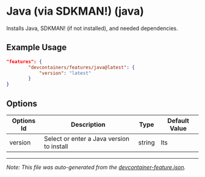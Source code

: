
# Java (via SDKMAN!) (java)

Installs Java, SDKMAN! (if not installed), and needed dependencies.

## Example Usage

```json
"features": {
        "devcontainers/features/java@latest": {
            "version": "latest"
        }
}
```

## Options

| Options Id | Description | Type | Default Value |
|-----|-----|-----|-----|
| version | Select or enter a Java version to install | string | lts |

---

_Note: This file was auto-generated from the [devcontainer-feature.json](./devcontainer-feature.json)._

